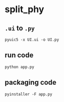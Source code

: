 # split_phy  

## `.ui` to `.py`  

`pyuic5 -x UI.ui -o UI.py`  

## run code  

`python app.py`  

## packaging code  

`pyinstaller -F app.py`  
